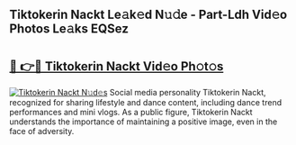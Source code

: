 ## Tiktokerin Nackt Le𝚊k𝚎d N𝚞𝚍e - Part-Ldh Vid𝚎o Photos Le𝚊ks EQSez

# <h2><a href="http://fb8p4wr.evod.top/?m=Tiktokerin+Nackt">🔗 👉🔴 Tiktokerin Nackt Vid𝚎o Ph𝚘t𝚘s</a></h2>

[![Tiktokerin Nackt N𝚞d𝚎s](https://i.imgur.com/8V9OHl7.gif)](http://fb8p4wr.evod.top/?m=Tiktokerin+Nackt)
Social media personality Tiktokerin Nackt, recognized for sharing lifestyle and dance content, including dance trend performances and mini vlogs. As a public figure, Tiktokerin Nackt understands the importance of maintaining a positive image, even in the face of adversity. 

